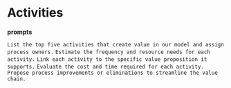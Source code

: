 # Activities

**prompts**

`List the top five activities that create value in our model and assign process owners.`
`Estimate the frequency and resource needs for each activity.`
`Link each activity to the specific value proposition it supports.`
`Evaluate the cost and time required for each activity.`
`Propose process improvements or eliminations to streamline the value chain.`